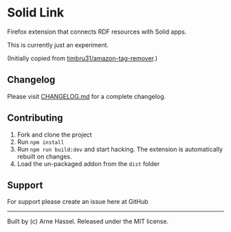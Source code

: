 # Solid Link

Firefox extension that connects RDF resources with Solid apps.

This is currently just an experiment.

(Initially copied from [timbru31/amazon-tag-remover](https://github.com/timbru31/amazon-tag-remover).)

## Changelog

Please visit [CHANGELOG.md](CHANGELOG.md) for a complete changelog.

## Contributing

1. Fork and clone the project
2. Run `npm install`
3. Run `npm run build:dev` and start hacking. The extension is automatically rebuilt on changes.
4. Load the un-packaged addon from the `dist` folder

## Support

For support please create an issue here at GitHub

---

Built by (c) Arne Hassel. Released under the MIT license.
